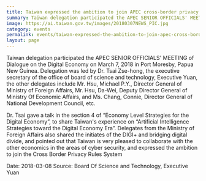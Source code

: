 ```yaml
---
title: Taiwan expressed the ambition to join APEC cross-border privacy rules for data controllers and processors
summary: Taiwan delegation participated the APEC SENIOR OFFICIALS' MEETING of Dialogue on the Digital Economy on March 7, 2018 in Port Moresby, Papua New Guinea.
image: https://ai.taiwan.gov.tw/images/20180307NEWS_PIC.jpg
category: events
permalink: events/taiwan-expressed-the-ambition-to-join-apec-cross-border-privacy-rules-for-data-controllers-and-processors/
layout: page
---
```

Taiwan delegation participated the APEC SENIOR OFFICIALS' MEETING of Dialogue on the Digital Economy on March 7, 2018 in Port Moresby, Papua New Guinea. Delegation was led by Dr. Tsai Zse-hong, the executive secretary of the office of board of science and technology, Executive Yuan, the other delegates include Mr. Hsu, Michael P.Y., Director General of Ministry of Foreign Affairs, Mr. Hsu, Da-Wei, Deputy Director General of Ministry Of Economic Affairs, and Ms. Chang, Connie, Director General of National Development Council, etc. 

Dr. Tsai gave a talk in the section 4 of “Economy Level Strategies for the Digital Economy”, to share Taiwan's experience on “Artificial Intelligence Strategies toward the Digital Economy Era”. Delegates from the Ministry of Foreign Affairs also shared the initiates of the DIGI+ and bridging digital divide, and pointed out that Taiwan is very pleased to collaborate with the other economics in the areas of cyber security, and expressed the ambition to join the Cross Border Privacy Rules System

Date: 2018-03-08
Source: Board Of Science and Technology, Executive Yuan
